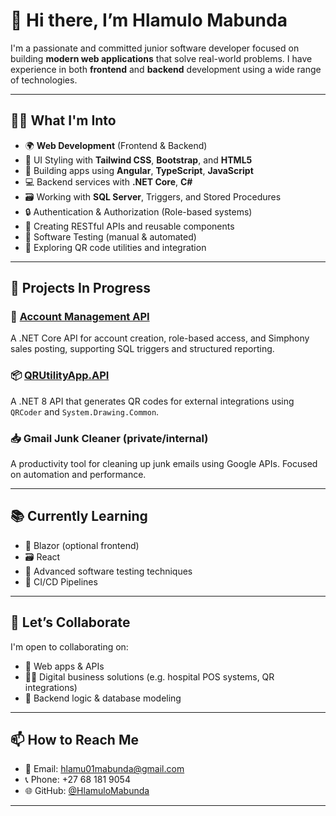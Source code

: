 # 👋 Hi there, I’m Hlamulo Mabunda

I'm a passionate and committed junior software developer focused on building **modern web applications** that solve real-world problems. I have experience in both **frontend** and **backend** development using a wide range of technologies.

---

## 👨‍💻 What I'm Into

- 🌍 **Web Development** (Frontend & Backend)
- 🎨 UI Styling with **Tailwind CSS**, **Bootstrap**, and **HTML5**
- 🧠 Building apps using **Angular**, **TypeScript**, **JavaScript**
- 💻 Backend services with **.NET Core**, **C#**
- 🗃️ Working with **SQL Server**, Triggers, and Stored Procedures
- 🔒 Authentication & Authorization (Role-based systems)
- 🚀 Creating RESTful APIs and reusable components
- 🧪 Software Testing (manual & automated)
- 📱 Exploring QR code utilities and integration

---

## 🧩 Projects In Progress

### 🔐 [Account Management API](https://github.com/HlamuloMabunda/AccountManagement.API)
A .NET Core API for account creation, role-based access, and Simphony sales posting, supporting SQL triggers and structured reporting.

### 📦 [QRUtilityApp.API](https://github.com/HlamuloMabunda/QRUtilityApp.API)
A .NET 8 API that generates QR codes for external integrations using `QRCoder` and `System.Drawing.Common`.

### 📥 Gmail Junk Cleaner (private/internal)
A productivity tool for cleaning up junk emails using Google APIs. Focused on automation and performance.

---

## 📚 Currently Learning

- 🔄 Blazor (optional frontend)
- 🗃️ React
- 🧪 Advanced software testing techniques
- 🧠 CI/CD Pipelines

---

## 🤝 Let’s Collaborate

I'm open to collaborating on:
- 🔧 Web apps & APIs
- 👨‍⚕️ Digital business solutions (e.g. hospital POS systems, QR integrations)
- 💼 Backend logic & database modeling

---

## 📫 How to Reach Me

- 📧 Email: hlamu01mabunda@gmail.com  
- 📞 Phone: +27 68 181 9054  
- 🌐 GitHub: [@HlamuloMabunda](https://github.com/HlamuloMabunda)

---

<!---
HlamuloMabunda/HlamuloMabunda is a ✨ special ✨ repository because its `README.md` (this file) appears on your GitHub profile.
--->

